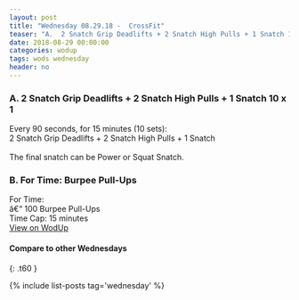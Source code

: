 ```yaml
---
layout: post
title: "Wednesday 08.29.18 -  CrossFit"
teaser: "A.  2 Snatch Grip Deadlifts + 2 Snatch High Pulls + 1 Snatch 10 x 1<br/> B.  For Time: Burpee Pull-Ups"
date: 2018-08-29 00:00:00
categories: wodup
tags: wods wednesday
header: no
---
```



<h3>A.  2 Snatch Grip Deadlifts + 2 Snatch High Pulls + 1 Snatch 10 x 1</h3>
Every 90 seconds, for 15 minutes (10 sets):<br/>2 Snatch Grip Deadlifts + 2 Snatch High Pulls + 1 Snatch<br/><br/>The final snatch can be Power or Squat Snatch.
<h3>B.  For Time: Burpee Pull-Ups</h3>
For Time:<br/>â€“ 100 Burpee Pull-Ups<br/>Time Cap: 15 minutes<br/>
<a href="https://www.wodup.com/gyms/asphodel/wods/8956" target="blank">View on WodUp</a>


#### Compare to other Wednesdays
{: .t60 }

{% include list-posts tag='wednesday' %}